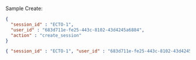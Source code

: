Sample Create:

```json
{
  "session_id" : "ECTO-1",
  "user_id" : "683d711e-fe25-443c-8102-43d4245a6884",
  "action" : "create_session"
}
```

```json
{ "session_id" : "ECTO-1", "user_id" : "683d711e-fe25-443c-8102-43d4245a6884", "action" : "create_session" }
```
